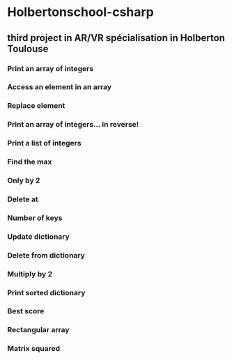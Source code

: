 # Holbertonschool-csharp
## third project in AR/VR spécialisation in Holberton Toulouse

### Print an array of integers
### Access an element in an array
### Replace element
### Print an array of integers... in reverse!
### Print a list of integers
### Find the max
### Only by 2
### Delete at
### Number of keys
### Update dictionary
### Delete from dictionary
### Multiply by 2
### Print sorted dictionary
### Best score
### Rectangular array
### Matrix squared 
